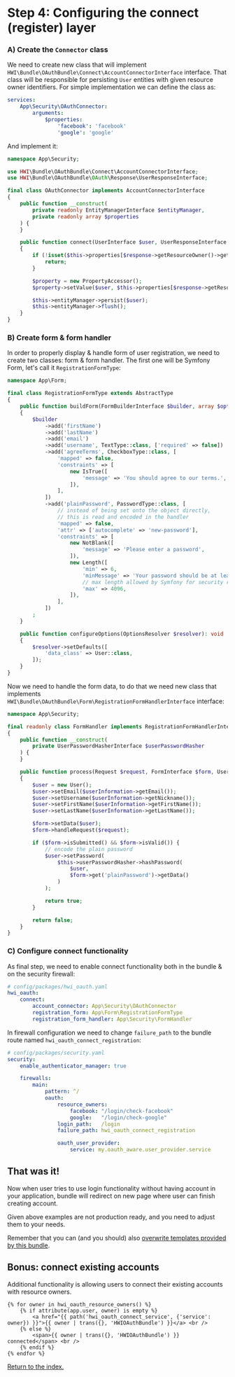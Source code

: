 Step 4: Configuring the connect (register) layer
================================================

### A) Create the `Connector` class

We need to create new class that will implement `HWI\Bundle\OAuthBundle\Connect\AccountConnectorInterface` interface.
That class will be responsible for persisting `User` entities with given resource owner identifiers. For simple implementation
we can define the class as:
```yaml
services:
    App\Security\OAuthConnector:
        arguments:
            $properties:
                'facebook': 'facebook'
                'google': 'google'
```
And implement it:
```php
namespace App\Security;

use HWI\Bundle\OAuthBundle\Connect\AccountConnectorInterface;
use HWI\Bundle\OAuthBundle\OAuth\Response\UserResponseInterface;

final class OAuthConnector implements AccountConnectorInterface
{
    public function __construct(
        private readonly EntityManagerInterface $entityManager,
        private readonly array $properties
    ) {
    }

    public function connect(UserInterface $user, UserResponseInterface $response)
    {
        if (!isset($this->properties[$response->getResourceOwner()->getName()])) {
            return;
        }

        $property = new PropertyAccessor();
        $property->setValue($user, $this->properties[$response->getResourceOwner()->getName()], $response->getUserIdentifier());

        $this->entityManager->persist($user);
        $this->entityManager->flush();
    }
}
```

### B) Create form & form handler

In order to properly display & handle form of user registration, we need to create two classes: form & form handler.
The first one will be Symfony Form, let's call it `RegistrationFormType`:
```php
namespace App\Form;

final class RegistrationFormType extends AbstractType
{
    public function buildForm(FormBuilderInterface $builder, array $options): void
    {
        $builder
            ->add('firstName')
            ->add('lastName')
            ->add('email')
            ->add('username', TextType::class, ['required' => false])
            ->add('agreeTerms', CheckboxType::class, [
                'mapped' => false,
                'constraints' => [
                    new IsTrue([
                        'message' => 'You should agree to our terms.',
                    ]),
                ],
            ])
            ->add('plainPassword', PasswordType::class, [
                // instead of being set onto the object directly,
                // this is read and encoded in the handler
                'mapped' => false,
                'attr' => ['autocomplete' => 'new-password'],
                'constraints' => [
                    new NotBlank([
                        'message' => 'Please enter a password',
                    ]),
                    new Length([
                        'min' => 6,
                        'minMessage' => 'Your password should be at least {{ limit }} characters',
                        // max length allowed by Symfony for security reasons
                        'max' => 4096,
                    ]),
                ],
            ])
        ;
    }

    public function configureOptions(OptionsResolver $resolver): void
    {
        $resolver->setDefaults([
            'data_class' => User::class,
        ]);
    }
}
```
Now we need to handle the form data, to do that we need new class that implements `HWI\Bundle\OAuthBundle\Form\RegistrationFormHandlerInterface` interface:
```php
namespace App\Security;

final readonly class FormHandler implements RegistrationFormHandlerInterface
{
    public function __construct(
        private UserPasswordHasherInterface $userPasswordHasher
    ) {
    }

    public function process(Request $request, FormInterface $form, UserResponseInterface $userInformation): bool
    {
        $user = new User();
        $user->setEmail($userInformation->getEmail());
        $user->setUsername($userInformation->getNickname());
        $user->setFirstName($userInformation->getFirstName());
        $user->setLastName($userInformation->getLastName());

        $form->setData($user);
        $form->handleRequest($request);

        if ($form->isSubmitted() && $form->isValid()) {
            // encode the plain password
            $user->setPassword(
                $this->userPasswordHasher->hashPassword(
                    $user,
                    $form->get('plainPassword')->getData()
                )
            );

            return true;
        }

        return false;
    }
}
```

### C) Configure connect functionality

As final step, we need to enable connect functionality both in the bundle & on the security firewall:
```yaml
# config/packages/hwi_oauth.yaml
hwi_oauth:
    connect:
        account_connector: App\Security\OAuthConnector
        registration_form: App\Form\RegistrationFormType
        registration_form_handler: App\Security\FormHandler
```
In firewall configuration we need to change `failure_path` to the bundle route named `hwi_oauth_connect_registration`:
```yaml
# config/packages/security.yaml
security:
    enable_authenticator_manager: true

    firewalls:
        main:
            pattern: ^/
            oauth:
                resource_owners:
                    facebook: "/login/check-facebook"
                    google:   "/login/check-google"
                login_path:   /login
                failure_path: hwi_oauth_connect_registration

                oauth_user_provider:
                    service: my.oauth_aware.user_provider.service
```

## That was it!

Now when user tries to use login functionality without having account in your application, bundle will redirect
on new page where user can finish creating account.

Given above examples are not production ready, and you need to adjust them to your needs.

Remember that you can (and you should) also [overwrite templates provided by this bundle](https://symfony.com/doc/current/bundles/override.html#templates).

## Bonus: connect existing accounts

Additional functionality is allowing users to connect their existing accounts with resource owners.

```jinja
{% for owner in hwi_oauth_resource_owners() %}
    {% if attribute(app.user, owner) is empty %}
        <a href="{{ path('hwi_oauth_connect_service', {'service': owner}) }}">{{ owner | trans({}, 'HWIOAuthBundle') }}</a> <br />
    {% else %}
        <span>{{ owner | trans({}, 'HWIOAuthBundle') }} connected</span> <br />
    {% endif %}
{% endfor %}
```

[Return to the index.](index.md)

